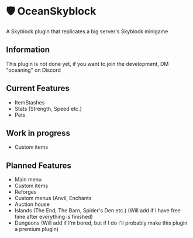 
# 🛡️ OceanSkyblock

A Skyblock plugin that replicates a big server's Skyblock minigame

## Information
This plugin is not done yet, if you want to join the development, DM "oceaning" on Discord

## Current Features
- ItemStashes
- Stats (Strength, Speed etc.)
- Pets

## Work in progress
- Custom items

## Planned Features
- Main menu
- Custom items
- Reforges
- Custom menus (Anvil, Enchants
- Auction house
- Islands (The End, The Barn, Spider's Den etc.) (Will add if I have free time after everything is finished)
- Dungeons (Will add if I'm bored, but if I do I'll probably make this plugin a premium plugin)
